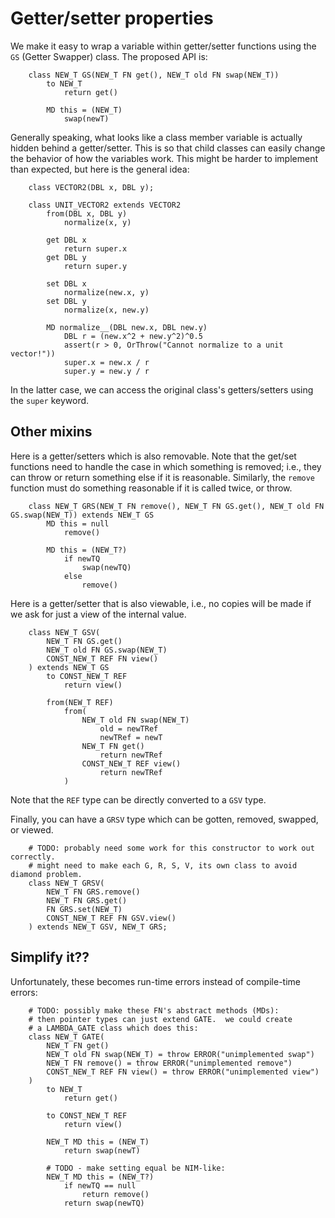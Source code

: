 # Getter/setter properties

We make it easy to wrap a variable within getter/setter functions
using the `GS` (Getter Swapper) class.  The proposed API is:

```
    class NEW_T GS(NEW_T FN get(), NEW_T old FN swap(NEW_T))
        to NEW_T
            return get()

        MD this = (NEW_T)
            swap(newT)
```

Generally speaking, what looks like a class member variable is actually
hidden behind a getter/setter.  This is so that child classes can easily
change the behavior of how the variables work.  This might be harder to
implement than expected, but here is the general idea:

```
    class VECTOR2(DBL x, DBL y);

    class UNIT_VECTOR2 extends VECTOR2
        from(DBL x, DBL y)
            normalize(x, y)

        get DBL x
            return super.x
        get DBL y
            return super.y

        set DBL x
            normalize(new.x, y)
        set DBL y
            normalize(x, new.y)

        MD normalize__(DBL new.x, DBL new.y)
            DBL r = (new.x^2 + new.y^2)^0.5
            assert(r > 0, OrThrow("Cannot normalize to a unit vector!"))
            super.x = new.x / r
            super.y = new.y / r
```

In the latter case, we can access the original class's getters/setters
using the `super` keyword.


## Other mixins

Here is a getter/setters which is also removable.  Note that the get/set functions
need to handle the case in which something is removed; i.e., they can throw
or return something else if it is reasonable.  Similarly, the `remove` function
must do something reasonable if it is called twice, or throw.

```
    class NEW_T GRS(NEW_T FN remove(), NEW_T FN GS.get(), NEW_T old FN GS.swap(NEW_T)) extends NEW_T GS
        MD this = null
            remove()

        MD this = (NEW_T?)
            if newTQ
                swap(newTQ)
            else
                remove()
```

Here is a getter/setter that is also viewable, i.e., no copies will be made
if we ask for just a view of the internal value.

```
    class NEW_T GSV(
        NEW_T FN GS.get()
        NEW_T old FN GS.swap(NEW_T)
        CONST_NEW_T REF FN view()
    ) extends NEW_T GS
        to CONST_NEW_T REF
            return view()

        from(NEW_T REF)
            from(
                NEW_T old FN swap(NEW_T)
                    old = newTRef
                    newTRef = newT
                NEW_T FN get()
                    return newTRef
                CONST_NEW_T REF view()
                    return newTRef
            )
```

Note that the `REF` type can be directly converted to a `GSV` type.

Finally, you can have a `GRSV` type which can be gotten, removed, swapped,
or viewed.

```
    # TODO: probably need some work for this constructor to work out correctly.
    # might need to make each G, R, S, V, its own class to avoid diamond problem.
    class NEW_T GRSV(
        NEW_T FN GRS.remove()
        NEW_T FN GRS.get()
        FN GRS.set(NEW_T)
        CONST_NEW_T REF FN GSV.view()
    ) extends NEW_T GSV, NEW_T GRS;
```

## Simplify it??

Unfortunately, these becomes run-time errors instead of compile-time errors:

```
    # TODO: possibly make these FN's abstract methods (MDs):
    # then pointer types can just extend GATE.  we could create
    # a LAMBDA_GATE class which does this:
    class NEW_T GATE(
        NEW_T FN get()
        NEW_T old FN swap(NEW_T) = throw ERROR("unimplemented swap")
        NEW_T FN remove() = throw ERROR("unimplemented remove")
        CONST_NEW_T REF FN view() = throw ERROR("unimplemented view")
    )
        to NEW_T
            return get()

        to CONST_NEW_T REF
            return view()

        NEW_T MD this = (NEW_T)
            return swap(newT)

        # TODO - make setting equal be NIM-like:
        NEW_T MD this = (NEW_T?)
            if newTQ == null
                return remove()
            return swap(newTQ)
```
